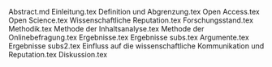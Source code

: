 Abstract.md
Einleitung.tex
Definition und Abgrenzung.tex
Open Access.tex
Open Science.tex
Wissenschaftliche Reputation.tex
Forschungsstand.tex
Methodik.tex
Methode der Inhaltsanalyse.tex
Methode der Onlinebefragung.tex
Ergebnisse.tex
Ergebnisse subs.tex
Argumente.tex
Ergebnisse subs2.tex
Einfluss  auf die wissenschaftliche Kommunikation und Reputation.tex
Diskussion.tex
